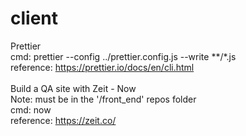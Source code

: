 # client

Prettier<br>
cmd: prettier --config ../prettier.config.js --write **/*.js<br>
reference: https://prettier.io/docs/en/cli.html<br>
<br>
Build a QA site with Zeit - Now<br>
Note: must be in the '/front_end' repos folder<br>
cmd: now<br>
reference: https://zeit.co/<br>